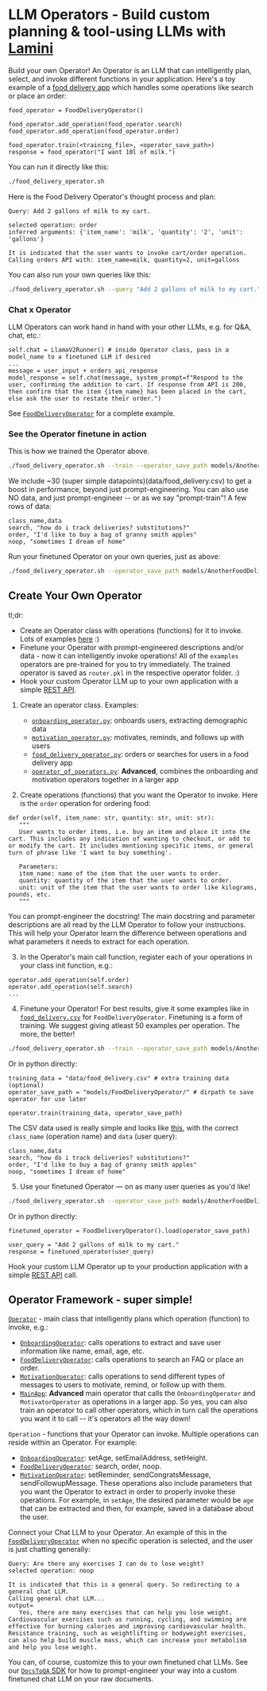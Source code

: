 # LLM Operators - Build custom planning & tool-using LLMs with [Lamini](https://lamini.ai)

Build your own Operator! An Operator is an LLM that can intelligently plan, select, and invoke different functions in your application. Here's a toy example of a [food delivery app](llm_operator/food_delivery_operator.py) which handles some operations like search or place an order:

```
food_operator = FoodDeliveryOperator()

food_operator.add_operation(food_operator.search)
food_operator.add_operation(food_operator.order)

food_operator.train(<training_file>, <operator_save_path>)
response = food_operator("I want 10l of milk.")
```

You can run it directly like this:
```bash
./food_delivery_operator.sh
```

Here is the Food Delivery Operator's thought process and plan:
```
Query: Add 2 gallons of milk to my cart.

selected operation: order
inferred arguments: {'item_name': 'milk', 'quantity': '2', 'unit': 'gallons'}

It is indicated that the user wants to invoke cart/order operation.
Calling orders API with: item_name=milk, quantity=2, unit=gallons
```

You can also run your own queries like this:
```bash
./food_delivery_operator.sh --query "Add 2 gallons of milk to my cart." "I want 1 liter of milk."
```

### Chat x Operator
LLM Operators can work hand in hand with your other LLMs, e.g. for Q&A, chat, etc.:
```
self.chat = LlamaV2Runner() # inside Operator class, pass in a model_name to a finetuned LLM if desired
...
message = user_input + orders_api_response
model_response = self.chat(message, system_prompt=f"Respond to the user, confirming the addition to cart. If response from API is 200, then confirm that the item {item_name} has been placed in the cart, else ask the user to restate their order.")
```

See [`FoodDeliveryOperator`](llm_operator/food_delivery_operator.py) for a complete example.

### See the Operator finetune in action
This is how we trained the Operator above.
```bash
./food_delivery_operator.sh --train --operator_save_path models/AnotherFoodDeliveryOperator/ --training_data data/food_delivery.csv
```

We include ~30 (super simple datapoints)(data/food_delivery.csv) to get a boost in performance, beyond just prompt-engineering. You can also use NO data, and just prompt-engineer -- or as we say "prompt-train"! A few rows of data:
```
class_name,data
search, "how do i track deliveries? substitutions?"
order, "I'd like to buy a bag of granny smith apples"
noop, "sometimes I dream of home"
```

Run your finetuned Operator on your own queries, just as above:
```bash
./food_delivery_operator.sh --operator_save_path models/AnotherFoodDeliveryOperator/ --query "Add 2 gallons of milk to my cart, please" 
```

## Create Your Own Operator

tl;dr:
* Create an Operator class with operations (functions) for it to invoke. Lots of examples [here](llm_operator/) :)
* Finetune your Operator with prompt-engineered descriptions and/or data - now it can intelligently invoke operations! All of the `examples` operators are pre-trained for you to try immediately. The trained operator is saved as `router.pkl` in the respective operator folder. :)
* Hook your custom Operator LLM up to your own application with a simple [REST API](https://lamini-ai.github.io/API/completions/).

1. Create an operator class. Examples:
    * [`onboarding_operator.py`](llm_operator/onboarding_operator.py): onboards users, extracting demographic data
    * [`motivation_operator.py`](llm_operator/motivation_operator.py): motivates, reminds, and follows up with users
    * [`food_delivery_operator.py`](llm_operator/food_delivery_operator.py): orders or searches for users in a food delivery app
    * [`operator_of_operators.py`](llm_operator/operator_of_operators.py): **Advanced**, combines the onboarding and motivation operators together in a larger app

2. Create operations (functions) that you want the Operator to invoke. Here is the `order` operation for ordering food: 
```
def order(self, item_name: str, quantity: str, unit: str):
   """
   User wants to order items, i.e. buy an item and place it into the cart. This includes any indication of wanting to checkout, or add to or modify the cart. It includes mentioning specific items, or general turn of phrase like 'I want to buy something'.
   
   Parameters:
   item_name: name of the item that the user wants to order.
   quantity: quantity of the item that the user wants to order.
   unit: unit of the item that the user wants to order like kilograms, pounds, etc.
   """
```
You can prompt-engineer the docstring! The main docstring and parameter descriptions are all read by the LLM Operator to follow your instructions. This will help your Operator learn the difference between operations and what parameters it needs to extract for each operation.

3. In the Operator's main call function, register each of your operations in your class init function, e.g.:
```
operator.add_operation(self.order)
operator.add_operation(self.search)
...
```

4. Finetune your Operator! For best results, give it some examples like in [`food_delivery.csv`](data/food_delivery.csv) for `FoodDeliveryOperator`. Finetuning is a form of training. We suggest giving atleast 50 examples per operation. The more, the better!
```bash
./food_delivery_operator.sh --train --operator_save_path models/AnotherFoodDeliveryOperator/ --training_data data/food_delivery.csv
```

Or in python directly:
```
training_data = "data/food_delivery.csv" # extra training data (optional)
operator_save_path = "models/FoodDeliveryOperator/" # dirpath to save operator for use later

operator.train(training_data, operator_save_path)
```

The CSV data used is really simple and looks like [this](data/food_delivery.csv), with the correct `class_name` (operation name) and `data` (user query):
```
class_name,data
search, "how do i track deliveries? substitutions?"
order, "I'd like to buy a bag of granny smith apples"
noop, "sometimes I dream of home"
```

5. Use your finetuned Operator — on as many user queries as you'd like!
```bash
./food_delivery_operator.sh --operator_save_path models/AnotherFoodDeliveryOperator/ --query "Add 2 gallons of milk to my cart, please" 
```

Or in python directly:
```
finetuned_operator = FoodDeliveryOperator().load(operator_save_path)

user_query = "Add 2 gallons of milk to my cart."
response = finetuned_operator(user_query)
```
Hook your custom LLM Operator up to your production application with a simple [REST API](https://lamini-ai.github.io/API/completions/) call.

## Operator Framework - super simple!

[`Operator`](llm_operator/base_operator.py) - main class that intelligently plans which operation (function) to invoke, e.g.:
* [`OnboardingOperator`](llm_operator/onboarding_operator.py): calls operations to extract and save user information like name, email, age, etc.
* [`FoodDeliveryOperator`](llm_operator/food_delivery_operator.py): calls operations to search an FAQ or place an order.
* [`MotivationOperator`](llm_operator/motivation_operator.py): calls operations to send different types of messages to users to motivate, remind, or follow up with them.
* [`MainApp`](llm_operator/operator_of_operators.py): **Advanced** main operator that calls the `OnboardingOperator` and `MotivatorOperator` as operations in a larger app. So yes, you can also train an operator to call other operators, which in turn call the operations you want it to call -- it's operators all the way down!

`Operation` - functions that your Operator can invoke. Multiple operations can reside within an Operator. For example: 
* [`OnboardingOperator`](llm_operator/onboarding_operator.py): setAge, setEmailAddress, setHeight.
* [`FoodDeliveryOperator`](llm_operator/food_delivery_operator.py): search, order, noop.
* [`MotivationOperator`](llm_operator/motivation_operator.py): setReminder, sendCongratsMessage, sendFollowupMessage.
These operations also include parameters that you want the Operator to extract in order to properly invoke these operations. For example, in `setAge`, the desired parameter would be `age` that can be extracted and then, for example, saved in a database about the user.

Connect your Chat LLM to your Operator. An example of this in the [`FoodDeliveryOperator`](llm_operator/motivation_operator.py) when no specific operation is selected, and the user is just chatting generally:
```
Query: Are there any exercises I can do to lose weight?
selected operation: noop

It is indicated that this is a general query. So redirecting to a general chat LLM.
Calling general chat LLM...
output=
   Yes, there are many exercises that can help you lose weight. Cardiovascular exercises such as running, cycling, and swimming are effective for burning calories and improving cardiovascular health. Resistance training, such as weightlifting or bodyweight exercises, can also help build muscle mass, which can increase your metabolism and help you lose weight.
```

You can, of course, customize this to your own finetuned chat LLMs. See our [`DocsToQA` SDK](https://github.com/lamini-ai/docs-to-qa) for how to prompt-engineer your way into a custom finetuned chat LLM on your raw documents.

